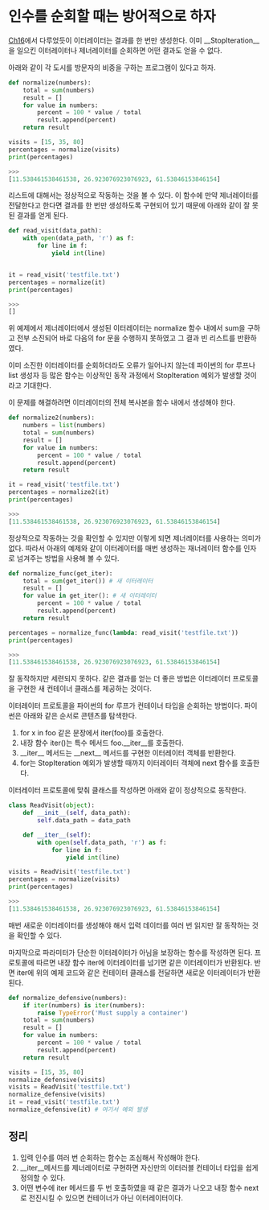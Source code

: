 # 인수를 순회할 때는 방어적으로 하자

[Ch16](../Ch16)에서 다루었듯이 이터레이터는 결과를 한 번만 생성한다. 이미 __StopIteration__을 일으킨 이터레이터나 제너레이터를 순회하면 어떤 결과도 얻을 수 없다.

아래와 같이 각 도시를 방문자의 비중을 구하는 프로그램이 있다고 하자.
```py
def normalize(numbers):
    total = sum(numbers)
    result = []
    for value in numbers:
        percent = 100 * value / total
        result.append(percent)
    return result

visits = [15, 35, 80]
percentages = normalize(visits)
print(percentages)

>>>
[11.538461538461538, 26.923076923076923, 61.53846153846154]
```

리스트에 대해서는 정상적으로 작동하는 것을 볼 수 있다. 이 함수에 만약 제너레이터를 전달한다고 한다면 결과를 한 번만 생성하도록 구현되어 있기 때문에 아래와 같이 잘 못된 결과를 얻게 된다.
```py
def read_visit(data_path):
    with open(data_path, 'r') as f:
        for line in f:
            yield int(line)


it = read_visit('testfile.txt')
percentages = normalize(it)
print(percentages)

>>>
[]
```

위 예제에서 제너레이터에서 생성된 이터레이터는 normalize 함수 내에서 sum을 구하고 전부 소진되어 바로 다음의 for 문을 수행하지 못하였고 그 결과 빈 리스트를 반환하였다.

이미 소진한 이터레이터를 순회하더라도 오류가 일어나지 않는데 파이썬의 for 루프나 list 생성자 등 많은 함수는 이상적인 동작 과정에서 StopIteration 예외가 발생할 것이라고 기대한다.

이 문제를 해결하려면 이터레이터의 전체 복사본을 함수 내에서 생성해야 한다.
```py
def normalize2(numbers):
    numbers = list(numbers)
    total = sum(numbers)
    result = []
    for value in numbers:
        percent = 100 * value / total
        result.append(percent)
    return result

it = read_visit('testfile.txt')
percentages = normalize2(it)
print(percentages)

>>>
[11.538461538461538, 26.923076923076923, 61.53846153846154]
```

정상적으로 작동하는 것을 확인할 수 있지만 이렇게 되면 제너레이터를 사용하는 의미가 없다. 따라서 아래의 예제와 같이 이터레이터를 매번 생성하는 재너레이터 함수를 인자로 넘겨주는 방법을 사용해 볼 수 있다.
```py
def normalize_func(get_iter):
    total = sum(get_iter()) # 새 이터레이터
    result = []
    for value in get_iter(): # 새 이터레이터
        percent = 100 * value / total
        result.append(percent)
    return result

percentages = normalize_func(lambda: read_visit('testfile.txt'))
print(percentages)

>>>
[11.538461538461538, 26.923076923076923, 61.53846153846154]
```

잘 동작하지만 세련되지 못하다. 같은 결과를 얻는 더 좋은 방법은 이터레이터 프로토콜을 구현한 새 컨테이너 클래스를 제공하는 것이다.

이터레이터 프로토콜을 파이썬의 for 루프가 컨테이너 타입을 순회하는 방법이다. 파이썬은 아래와 같은 순서로 콘텐츠를 탐색한다.

1. for x in foo 같은 문장에서 iter(foo)를 호출한다.
2. 내장 함수 iter()는 특수 메서드 foo.\_\_iter\_\_를 호출한다.
3. \_\_iter\_\_ 메서드는 \_\_next\_\_ 메서드를 구현한 이터레이터 객체를 반환한다.
4. for는 StopIteration 예외가 발생할 때까지 이터레이터 객체에 next 함수를 호출한다.

이터레이터 프로토콜에 맞춰 클래스를 작성하면 아래와 같이 정상적으로 동작한다.
```py
class ReadVisit(object):
    def __init__(self, data_path):
        self.data_path = data_path

    def __iter__(self):
        with open(self.data_path, 'r') as f:
            for line in f:
                yield int(line)

visits = ReadVisit('testfile.txt')
percentages = normalize(visits)
print(percentages)

>>>
[11.538461538461538, 26.923076923076923, 61.53846153846154]
```

매번 새로운 이터레이터를 생성해야 해서 입력 데이터를 여러 번 읽지만 잘 동작하는 것을 확인할 수 있다.

마지막으로 파라미터가 단순한 이터레이터가 아님을 보장하는 함수를 작성하면 된다. 프로토콜에 따르면 내장 함수 iter에 이터레이터를 넘기면 같은 이터레이터가 반환된다. 반면 iter에 위의 예제 코드와 같은 컨테이터 클래스를 전달하면 새로운 이터레이터가 반환된다.
```py
def normalize_defensive(numbers):
    if iter(numbers) is iter(numbers):
        raise TypeError('Must supply a container')
    total = sum(numbers)
    result = []
    for value in numbers:
        percent = 100 * value / total
        result.append(percent)
    return result

visits = [15, 35, 80]
normalize_defensive(visits)
visits = ReadVisit('testfile.txt')
normalize_defensive(visits)
it = read_visit('testfile.txt')
normalize_defensive(it) # 여기서 예외 발생
```

## 정리
1. 입력 인수를 여러 번 순회하는 함수는 조심해서 작성해야 한다.
2. \_\_iter\_\_메서드를 제너레이터로 구현하면 자신만의 이터러블 컨테이너 타입을 쉽게 정의할 수 있다.
3. 어떤 변수에 iter 메서드를 두 번 호출하였을 때 같은 결과가 나오고 내장 함수 next로 전진시킬 수 있으면 컨테이너가 아닌 이터레이터이다.
